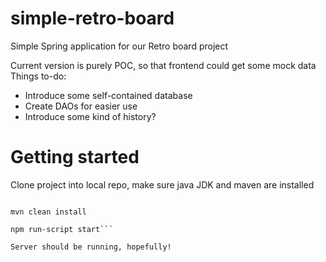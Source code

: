 # simple-retro-board

Simple Spring application for our Retro board project

Current version is purely POC, so that frontend could get some mock data
Things to-do:
 * Introduce some self-contained database
 * Create DAOs for easier use
 * Introduce some kind of history?


# Getting started

 Clone project into local repo, make sure java JDK and maven are installed

 ```npm i
 
 mvn clean install
 
 npm run-script start```

 Server should be running, hopefully!

